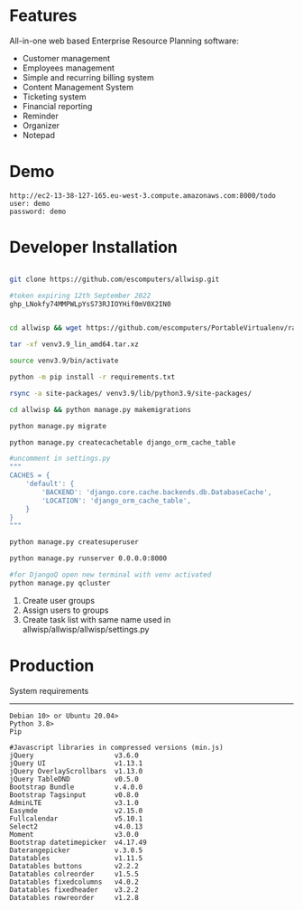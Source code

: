 # Features

All-in-one web based Enterprise Resource Planning software: 
- Customer management
- Employees management
- Simple and recurring billing system
- Content Management System
- Ticketing system
- Financial reporting
- Reminder
- Organizer 
- Notepad

# Demo

```
http://ec2-13-38-127-165.eu-west-3.compute.amazonaws.com:8000/todo
user: demo
password: demo
```

# Developer Installation 

```bash

git clone https://github.com/escomputers/allwisp.git

#token expiring 12th September 2022
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


cd allwisp && wget https://github.com/escomputers/PortableVirtualenv/raw/master/venv3.9_lin_amd64.tar.xz

tar -xf venv3.9_lin_amd64.tar.xz

source venv3.9/bin/activate

python -m pip install -r requirements.txt

rsync -a site-packages/ venv3.9/lib/python3.9/site-packages/

cd allwisp && python manage.py makemigrations

python manage.py migrate

python manage.py createcachetable django_orm_cache_table

#uncomment in settings.py
"""
CACHES = {
    'default': {
        'BACKEND': 'django.core.cache.backends.db.DatabaseCache',
        'LOCATION': 'django_orm_cache_table',
    }
}
"""

python manage.py createsuperuser

python manage.py runserver 0.0.0.0:8000

#for DjangoQ open new terminal with venv activated
python manage.py qcluster
```

1) Create user groups 
2) Assign users to groups
3) Create task list with same name used in allwisp/allwisp/allwisp/settings.py

# Production

System requirements
**********
```
Debian 10> or Ubuntu 20.04>
Python 3.8>
Pip

#Javascript libraries in compressed versions (min.js)
jQuery                    v3.6.0
jQuery UI                 v1.13.1
jQuery OverlayScrollbars  v1.13.0
jQuery TableDND           v0.5.0
Bootstrap Bundle          v.4.0.0
Bootstrap Tagsinput       v0.8.0
AdminLTE                  v3.1.0
Easymde                   v2.15.0
Fullcalendar              v5.10.1
Select2                   v4.0.13
Moment                    v3.0.0
Bootstrap datetimepicker  v4.17.49
Daterangepicker			  v.3.0.5
Datatables				  v1.11.5
Datatables buttons		  v2.2.2
Datatables colreorder     v1.5.5
Datatables fixedcolumns   v4.0.2
Datatables fixedheader    v3.2.2
Datatables rowreorder     v1.2.8

```
